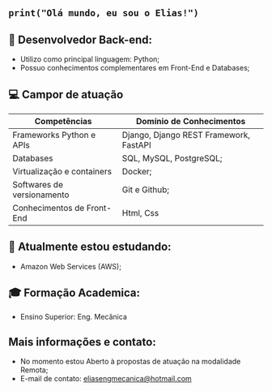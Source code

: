 ## `print("Olá mundo, eu sou o Elias!")`

## 🔭 Desenvolvedor Back-end:
  - Utilizo como principal linguagem: Python;
  - Possuo conhecimentos complementares em Front-End e Databases;

## 💻 Campor de atuação
 Competências | Domínio de Conhecimentos
-------------|------------
Frameworks Python e APIs| Django, Django REST Framework, FastAPI 
Databases  | SQL, MySQL, PostgreSQL;
Virtualização e containers | Docker;
Softwares de versionamento | Git e Github;
Conhecimentos de Front-End  | Html, Css

## 🌱 Atualmente estou estudando:
  - Amazon Web Services (AWS);

## 🎓 Formação Academica:
  - Ensino Superior: Eng. Mecânica

## Mais informações e contato:
- No momento estou Aberto à propostas de atuação na modalidade Remota;
- E-mail de contato: <eliasengmecanica@hotmail.com>
